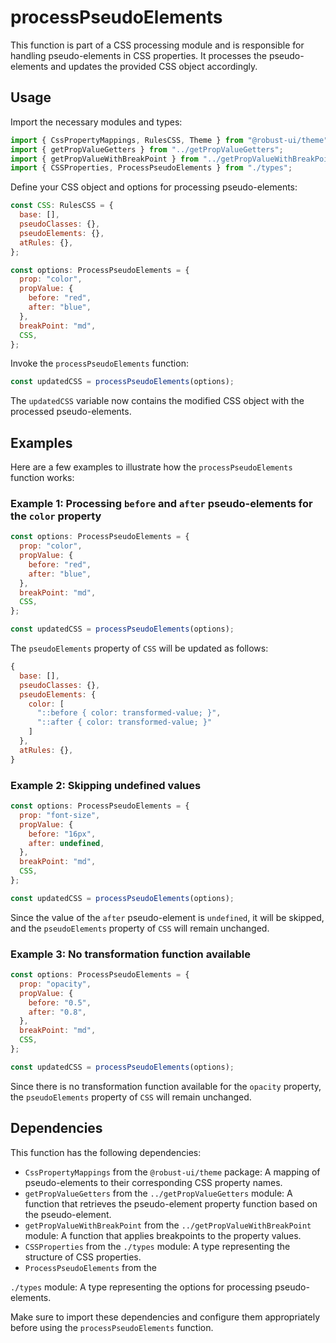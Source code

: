 # processPseudoElements

This function is part of a CSS processing module and is responsible for handling pseudo-elements in CSS properties. It processes the pseudo-elements and updates the provided CSS object accordingly.

## Usage

Import the necessary modules and types:

```javascript
import { CssPropertyMappings, RulesCSS, Theme } from "@robust-ui/theme";
import { getPropValueGetters } from "../getPropValueGetters";
import { getPropValueWithBreakPoint } from "../getPropValueWithBreakPoint";
import { CSSProperties, ProcessPseudoElements } from "./types";
```

Define your CSS object and options for processing pseudo-elements:

```javascript
const CSS: RulesCSS = {
  base: [],
  pseudoClasses: {},
  pseudoElements: {},
  atRules: {},
};

const options: ProcessPseudoElements = {
  prop: "color",
  propValue: {
    before: "red",
    after: "blue",
  },
  breakPoint: "md",
  CSS,
};
```

Invoke the `processPseudoElements` function:

```javascript
const updatedCSS = processPseudoElements(options);
```

The `updatedCSS` variable now contains the modified CSS object with the processed pseudo-elements.

## Examples

Here are a few examples to illustrate how the `processPseudoElements` function works:

### Example 1: Processing `before` and `after` pseudo-elements for the `color` property

```javascript
const options: ProcessPseudoElements = {
  prop: "color",
  propValue: {
    before: "red",
    after: "blue",
  },
  breakPoint: "md",
  CSS,
};

const updatedCSS = processPseudoElements(options);
```

The `pseudoElements` property of `CSS` will be updated as follows:

```javascript
{
  base: [],
  pseudoClasses: {},
  pseudoElements: {
    color: [
      "::before { color: transformed-value; }",
      "::after { color: transformed-value; }"
    ]
  },
  atRules: {},
}
```

### Example 2: Skipping undefined values

```javascript
const options: ProcessPseudoElements = {
  prop: "font-size",
  propValue: {
    before: "16px",
    after: undefined,
  },
  breakPoint: "md",
  CSS,
};

const updatedCSS = processPseudoElements(options);
```

Since the value of the `after` pseudo-element is `undefined`, it will be skipped, and the `pseudoElements` property of `CSS` will remain unchanged.

### Example 3: No transformation function available

```javascript
const options: ProcessPseudoElements = {
  prop: "opacity",
  propValue: {
    before: "0.5",
    after: "0.8",
  },
  breakPoint: "md",
  CSS,
};

const updatedCSS = processPseudoElements(options);
```

Since there is no transformation function available for the `opacity` property, the `pseudoElements` property of `CSS` will remain unchanged.

## Dependencies

This function has the following dependencies:

- `CssPropertyMappings` from the `@robust-ui/theme` package: A mapping of pseudo-elements to their corresponding CSS property names.
- `getPropValueGetters` from the `../getPropValueGetters` module: A function that retrieves the pseudo-element property function based on the pseudo-element.
- `getPropValueWithBreakPoint` from the `../getPropValueWithBreakPoint` module: A function that applies breakpoints to the property values.
- `CSSProperties` from the `./types` module: A type representing the structure of CSS properties.
- `ProcessPseudoElements` from the

`./types` module: A type representing the options for processing pseudo-elements.

Make sure to import these dependencies and configure them appropriately before using the `processPseudoElements` function.
